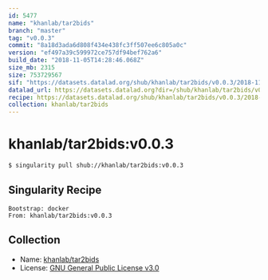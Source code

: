 ```yaml
---
id: 5477
name: "khanlab/tar2bids"
branch: "master"
tag: "v0.0.3"
commit: "8a18d3ada6d808f434e438fc3ff507ee6c805a0c"
version: "ef497a39c599972ce757df94bef762a6"
build_date: "2018-11-05T14:28:46.068Z"
size_mb: 2315
size: 753729567
sif: "https://datasets.datalad.org/shub/khanlab/tar2bids/v0.0.3/2018-11-05-8a18d3ad-ef497a39/ef497a39c599972ce757df94bef762a6.simg"
datalad_url: https://datasets.datalad.org?dir=/shub/khanlab/tar2bids/v0.0.3/2018-11-05-8a18d3ad-ef497a39/
recipe: https://datasets.datalad.org/shub/khanlab/tar2bids/v0.0.3/2018-11-05-8a18d3ad-ef497a39/Singularity
collection: khanlab/tar2bids
---
```


# khanlab/tar2bids:v0.0.3

```bash
$ singularity pull shub://khanlab/tar2bids:v0.0.3
```

## Singularity Recipe

```singularity
Bootstrap: docker
From: khanlab/tar2bids:v0.0.3
```

## Collection

 - Name: [khanlab/tar2bids](https://github.com/khanlab/tar2bids)
 - License: [GNU General Public License v3.0](https://api.github.com/licenses/gpl-3.0)

